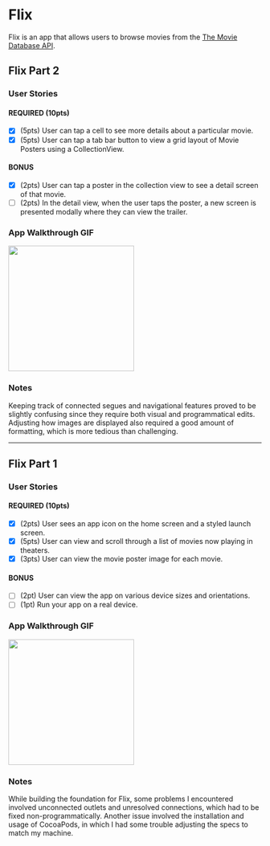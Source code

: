 # Flix

Flix is an app that allows users to browse movies from the [The Movie Database API](http://docs.themoviedb.apiary.io/#).

## Flix Part 2

### User Stories

#### REQUIRED (10pts)
- [x] (5pts) User can tap a cell to see more details about a particular movie.
- [x] (5pts) User can tap a tab bar button to view a grid layout of Movie Posters using a CollectionView.

#### BONUS
- [x] (2pts) User can tap a poster in the collection view to see a detail screen of that movie.
- [ ] (2pts) In the detail view, when the user taps the poster, a new screen is presented modally where they can view the trailer.

### App Walkthrough GIF

<img src="http://g.recordit.co/rw13H0TUdX.gif" width=250><br>

### Notes
Keeping track of connected segues and navigational features proved to be slightly confusing since they require both visual and programmatical edits. Adjusting how images are displayed also required a good amount of formatting, which is more tedious than challenging.

---

## Flix Part 1

### User Stories

#### REQUIRED (10pts)
- [x] (2pts) User sees an app icon on the home screen and a styled launch screen.
- [x] (5pts) User can view and scroll through a list of movies now playing in theaters.
- [x] (3pts) User can view the movie poster image for each movie.

#### BONUS
- [ ] (2pt) User can view the app on various device sizes and orientations.
- [ ] (1pt) Run your app on a real device.

### App Walkthrough GIF

<img src="http://g.recordit.co/0TVNtbnH6U.gif" width=250><br>

### Notes
While building the foundation for Flix, some problems I encountered involved unconnected outlets and unresolved connections, which had to be fixed non-programmatically. Another issue involved the installation and usage of CocoaPods, in which I had some trouble adjusting the specs to match my machine.
